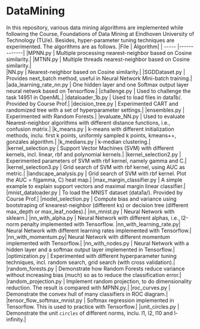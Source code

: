 # DataMining
In this repository, various data mining algorithms are implemented while following the Course, Foundations of Data Mining at Eindhoven University of Technology (TU/e). Besides, hyper-parameter tuning techniques are experimented. The algorithms are as follows.
|File | Algorithm|
| ----- |-------------|
|MPNN.py | Multiple processing nearest-neighbor based on Cosine similarity.|
|MTNN.py | Multiple threads nearest-neighbor based on Cosine similarity.|\
|NN.py | Nearest-neighbor based on Cosine similarity.|
|SGDDataset.py | Provides next_batch method, useful in Neural Network Mini-batch training.|
|ada_learning_rate_nn.py | One hidden layer and one Softmax output layer neural netwok based on Tensorflow.|
|challenge.py | Used to challenge the task 14951 in OpenML.|
|dataloader_1b.py | Used to load files in data1b/. Provided by Course Prof.|
|decision_tree.py | Experimented CART and randomized tree with a set of hyperparameter settings.|
|ensembles.py | Experimented with Random Forests.|
|evaluate_NN.py | Used to evaluate Nearest-neighbor algorithms with different distance functions, i.e., confusion matrix.|
|k_means.py | k-means with different initialization methods, inclu. first k points, uniformly sampled k points, kmeans++, gonzales algorithm.|
|k_medians.py | k-median clustering.|
|kernel_selection.py | Support Vector Machines (SVM) with different kernels, incl. linear, rbf and polynomial kernels.|
|kernel_selection2.py | Experimented parameters of SVM with rbf kernel, namely gamma and C.|
|kernel_selection3.py | Grid search of SVM with rbf kernel, using AUC as metric.|
|landscape_analysis.py | Grid search of SVM with rbf kernel. Plot the AUC = f(gamma, C) heat map.|
|max_margin_classifier.py | A simple example to explain support vectors and maximal margin linear classifier.|
|mnist_dataloader.py | To load the MNIST dataset (data1a/). Provided by Course Prof.|
|model_selection.py | Compute bias and variance using bootstraping of knearest-neighbor (different ks) or decision tree (different max_depth or max_leaf_nodes).|
|nn_mnist.py | Neural Network with sklearn.|
|nn_with_alpha.py | Neural Network with different alphas, i.e., l2-norm penalty implemented with Tensorflow.
|nn_with_learning_rate.py| Neural Network with different learning rates implemented with Tensorflow.|
|nn_with_momentum.py| Neural Network with different momentum implemented with Tensorflow.|
|nn_with_nodes.py | Neural Network with a hidden layer and a softmax output layer implemented in Tensorflow.|
|optimization.py | Experimented with different hyperparameter tuning techniques, incl. random search, grid search (with cross validation).|
|random_forests.py | Demonstrate how Random Forests reduce variance without increasing bias (much) so as to reduce the  classification error.|
|random_projection.py | Implement random projection, to do dimensionality reduction. The result is compared with MPNN.py.|
|roc_curves.py | Demonstrate the convex hull of many classifiers in ROC diagram.|
|tensor_flow_softmax_mnist.py | Softmax regression implemented in Tensorflow. This is used to practice with Tensorflow.|
|unit_circles.py | Demonstrate the unit ``circles`` of different norms, inclu. l1, l2, l10 and l-infinity.|











